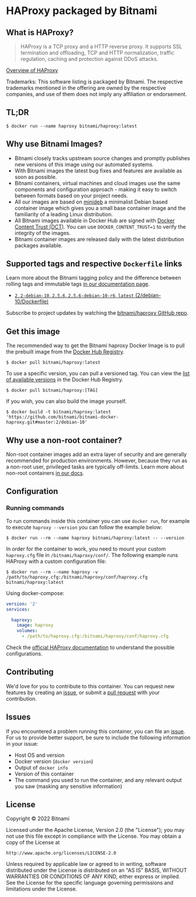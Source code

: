 # HAProxy packaged by Bitnami

## What is HAProxy?

> HAProxy is a TCP proxy and a HTTP reverse proxy. It supports SSL termination and offloading, TCP and HTTP normalization, traffic regulation, caching and protection against DDoS attacks.

[Overview of HAProxy](http://www.haproxy.org/)

Trademarks: This software listing is packaged by Bitnami. The respective trademarks mentioned in the offering are owned by the respective companies, and use of them does not imply any affiliation or endorsement.

## TL;DR

```console
$ docker run --name haproxy bitnami/haproxy:latest
```

## Why use Bitnami Images?

* Bitnami closely tracks upstream source changes and promptly publishes new versions of this image using our automated systems.
* With Bitnami images the latest bug fixes and features are available as soon as possible.
* Bitnami containers, virtual machines and cloud images use the same components and configuration approach - making it easy to switch between formats based on your project needs.
* All our images are based on [minideb](https://github.com/bitnami/minideb) a minimalist Debian based container image which gives you a small base container image and the familiarity of a leading Linux distribution.
* All Bitnami images available in Docker Hub are signed with [Docker Content Trust (DCT)](https://docs.docker.com/engine/security/trust/content_trust/). You can use `DOCKER_CONTENT_TRUST=1` to verify the integrity of the images.
* Bitnami container images are released daily with the latest distribution packages available.

## Supported tags and respective `Dockerfile` links

Learn more about the Bitnami tagging policy and the difference between rolling tags and immutable tags [in our documentation page](https://docs.bitnami.com/tutorials/understand-rolling-tags-containers/).


* [`2`, `2-debian-10`, `2.5.6`, `2.5.6-debian-10-r6`, `latest` (2/debian-10/Dockerfile)](https://github.com/bitnami/bitnami-docker-haproxy/blob/2.5.6-debian-10-r6/2/debian-10/Dockerfile)

Subscribe to project updates by watching the [bitnami/haproxy GitHub repo](https://github.com/bitnami/bitnami-docker-haproxy).

## Get this image

The recommended way to get the Bitnami haproxy Docker Image is to pull the prebuilt image from the [Docker Hub Registry](https://hub.docker.com/r/bitnami/haproxy).

```console
$ docker pull bitnami/haproxy:latest
```

To use a specific version, you can pull a versioned tag. You can view the [list of available versions](https://hub.docker.com/r/bitnami/haproxy/tags/) in the Docker Hub Registry.

```console
$ docker pull bitnami/haproxy:[TAG]
```

If you wish, you can also build the image yourself.

```console
$ docker build -t bitnami/haproxy:latest 'https://github.com/bitnami/bitnami-docker-haproxy.git#master:2/debian-10'
```

## Why use a non-root container?

Non-root container images add an extra layer of security and are generally recommended for production environments. However, because they run as a non-root user, privileged tasks are typically off-limits. Learn more about non-root containers [in our docs](https://docs.bitnami.com/tutorials/work-with-non-root-containers/).

## Configuration

### Running commands

To run commands inside this container you can use `docker run`, for example to execute `haproxy --version` you can follow the example below:

```console
$ docker run --rm --name haproxy bitnami/haproxy:latest -- --version
```

In order for the container to work, you need to mount your custom `haproxy.cfg` file in `/bitnami/haproxy/conf/`. The following example runs HAProxy with a custom configuration file:

```console
$ docker run --rm --name haproxy -v /path/to/haproxy.cfg:/bitnami/haproxy/conf/haproxy.cfg bitnami/haproxy:latest
```

Using docker-compose:

```yaml
version: '2'
services:

  haproxy:
    image: haproxy
    volumes:
      - /path/to/haproxy.cfg:/bitnami/haproxy/conf/haproxy.cfg
```

Check the [official HAProxy documentation](http://cbonte.github.io/haproxy-dconv/2.5/configuration.html) to understand the possible configurations.

## Contributing

We'd love for you to contribute to this container. You can request new features by creating an [issue](https://github.com/bitnami/bitnami-docker-haproxy/issues), or submit a [pull request](https://github.com/bitnami/bitnami-docker-haproxy/pulls) with your contribution.

## Issues

If you encountered a problem running this container, you can file an [issue](https://github.com/bitnami/bitnami-docker-haproxy/issues/new). For us to provide better support, be sure to include the following information in your issue:

- Host OS and version
- Docker version (`docker version`)
- Output of `docker info`
- Version of this container
- The command you used to run the container, and any relevant output you saw (masking any sensitive information)

## License

Copyright &copy; 2022 Bitnami

Licensed under the Apache License, Version 2.0 (the "License");
you may not use this file except in compliance with the License.
You may obtain a copy of the License at

    http://www.apache.org/licenses/LICENSE-2.0

Unless required by applicable law or agreed to in writing, software
distributed under the License is distributed on an "AS IS" BASIS,
WITHOUT WARRANTIES OR CONDITIONS OF ANY KIND, either express or implied.
See the License for the specific language governing permissions and
limitations under the License.
